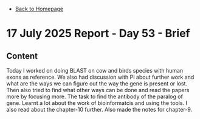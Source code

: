 - [Back to Homepage](/README.md)

# 17 July 2025 Report - Day 53 - Brief 

## Content
Today I worked on doing BLAST on cow and birds species with human exons as reference. We also had discussion with PI about further work and what are the ways we can figure out the way the gene is present or lost. Then also tried to find what other ways can be done and read the papers more by focusing more. The task to find the antibody of the paralog of gene. Learnt a lot about the work of bioinformatcis and using the tools. I also read about the chapter-10 further. Also made the notes for chapter-9.